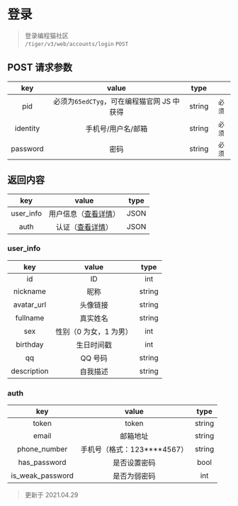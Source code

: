 # 登录

> 登录编程猫社区  
> `/tiger/v3/web/accounts/login` `POST`

## POST 请求参数

|   key    |                   value                    |  type  |        |
| :------: | :----------------------------------------: | :----: | :----: |
|   pid    | 必须为`65edCTyg`，可在编程猫官网 JS 中获得 | string | `必须` |
| identity |             手机号/用户名/邮箱             | string | `必须` |
| password |                    密码                    | string | `必须` |

## 返回内容

|    key    |               value                | type |
| :-------: | :--------------------------------: | :--: |
| user_info | 用户信息（[查看详情](#user_info)） | JSON |
|   auth    |     认证（[查看详情](#auth)）      | JSON |

### user_info

|     key     |         value          |  type  |
| :---------: | :--------------------: | :----: |
|     id      |           ID           |  int   |
|  nickname   |          昵称          | string |
| avatar_url  |        头像链接        | string |
|  fullname   |        真实姓名        | string |
|     sex     | 性别（0 为女，1 为男） |  int   |
|  birthday   |       生日时间戳       |  int   |
|     qq      |        QQ 号码         | string |
| description |        自我描述        | string |

### auth

|       key        |              value              |  type  |
| :--------------: | :-----------------------------: | :----: |
|      token       |              token              | string |
|      email       |            邮箱地址             | string |
|   phone_number   | 手机号（格式：123\*\*\*\*4567） | string |
|   has_password   |          是否设置密码           |  bool  |
| is_weak_password |          是否为弱密码           |  int   |

> 更新于 2021.04.29
